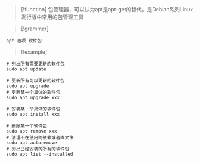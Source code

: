 
> [!function] 
> 包管理器，可以认为apt是apt-get的替代。是Debian系列Linux发行版中常用的包管理工具


> [!grammer] 
```shell
apt 选项 软件包
```



> [!example] 
```shell
# 列出所有需要更新的软件包
sudo apt update

# 更新所有可以更新的软件包
sudo apt upgrade
# 更新某一个具体的软件包
sudo apt upgrade xxx

# 安装某一个具体的软件包
sudo apt install xxx

# 删除某一个软件包
sudo apt remove xxx
# 清理不在使用的依赖或者库文件
sudo apt autoremove
# 列出已经安装的所有的软件包
sudo apt list --installed
```


